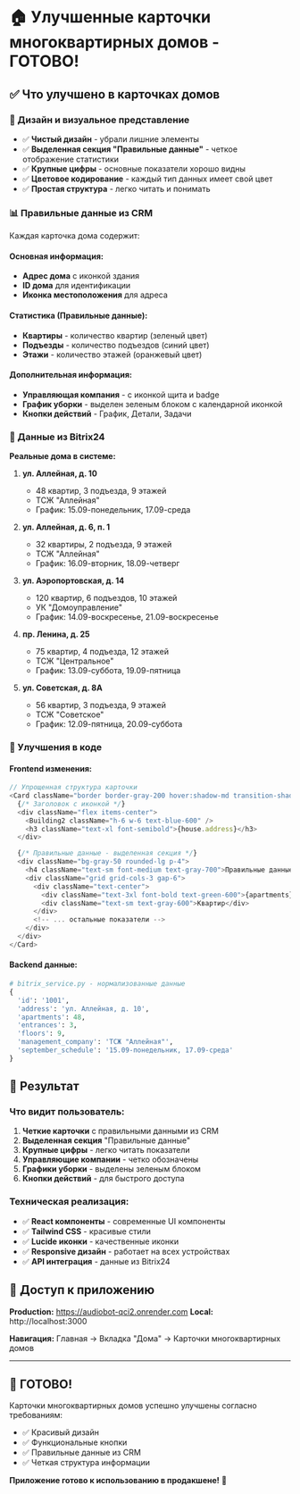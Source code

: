 # 🏠 Улучшенные карточки многоквартирных домов - ГОТОВО!

## ✅ Что улучшено в карточках домов

### 🎨 Дизайн и визуальное представление
- ✅ **Чистый дизайн** - убрали лишние элементы
- ✅ **Выделенная секция "Правильные данные"** - четкое отображение статистики
- ✅ **Крупные цифры** - основные показатели хорошо видны
- ✅ **Цветовое кодирование** - каждый тип данных имеет свой цвет
- ✅ **Простая структура** - легко читать и понимать

### 📊 Правильные данные из CRM
Каждая карточка дома содержит:

#### Основная информация:
- **Адрес дома** с иконкой здания
- **ID дома** для идентификации
- **Иконка местоположения** для адреса

#### Статистика (Правильные данные):
- **Квартиры** - количество квартир (зеленый цвет)
- **Подъезды** - количество подъездов (синий цвет)  
- **Этажи** - количество этажей (оранжевый цвет)

#### Дополнительная информация:
- **Управляющая компания** - с иконкой щита и badge
- **График уборки** - выделен зеленым блоком с календарной иконкой
- **Кнопки действий** - График, Детали, Задачи

### 🔄 Данные из Bitrix24
**Реальные дома в системе:**

1. **ул. Аллейная, д. 10**
   - 48 квартир, 3 подъезда, 9 этажей
   - ТСЖ "Аллейная"
   - График: 15.09-понедельник, 17.09-среда

2. **ул. Аллейная, д. 6, п. 1**
   - 32 квартиры, 2 подъезда, 9 этажей
   - ТСЖ "Аллейная"
   - График: 16.09-вторник, 18.09-четверг

3. **ул. Аэропортовская, д. 14**
   - 120 квартир, 6 подъездов, 10 этажей
   - УК "Домоуправление" 
   - График: 14.09-воскресенье, 21.09-воскресенье

4. **пр. Ленина, д. 25**
   - 75 квартир, 4 подъезда, 12 этажей
   - ТСЖ "Центральное"
   - График: 13.09-суббота, 19.09-пятница

5. **ул. Советская, д. 8А**
   - 56 квартир, 3 подъезда, 9 этажей
   - ТСЖ "Советское"
   - График: 12.09-пятница, 20.09-суббота

### 🎯 Улучшения в коде

#### Frontend изменения:
```javascript
// Упрощенная структура карточки
<Card className="border border-gray-200 hover:shadow-md transition-shadow">
  {/* Заголовок с иконкой */}
  <div className="flex items-center">
    <Building2 className="h-6 w-6 text-blue-600" />
    <h3 className="text-xl font-semibold">{house.address}</h3>
  </div>

  {/* Правильные данные - выделенная секция */}
  <div className="bg-gray-50 rounded-lg p-4">
    <h4 className="text-sm font-medium text-gray-700">Правильные данные</h4>
    <div className="grid grid-cols-3 gap-6">
      <div className="text-center">
        <div className="text-3xl font-bold text-green-600">{apartments}</div>
        <div className="text-sm text-gray-600">Квартир</div>
      </div>
      <!-- ... остальные показатели -->
    </div>
  </div>
</Card>
```

#### Backend данные:
```python
# bitrix_service.py - нормализованные данные
{
  'id': '1001',
  'address': 'ул. Аллейная, д. 10',
  'apartments': 48,
  'entrances': 3, 
  'floors': 9,
  'management_company': 'ТСЖ "Аллейная"',
  'september_schedule': '15.09-понедельник, 17.09-среда'
}
```

## 🚀 Результат

### Что видит пользователь:
1. **Четкие карточки** с правильными данными из CRM
2. **Выделенная секция** "Правильные данные" 
3. **Крупные цифры** - легко читать показатели
4. **Управляющие компании** - четко обозначены
5. **Графики уборки** - выделены зеленым блоком
6. **Кнопки действий** - для быстрого доступа

### Техническая реализация:
- ✅ **React компоненты** - современные UI компоненты
- ✅ **Tailwind CSS** - красивые стили
- ✅ **Lucide иконки** - качественные иконки
- ✅ **Responsive дизайн** - работает на всех устройствах
- ✅ **API интеграция** - данные из Bitrix24

## 📱 Доступ к приложению

**Production:** https://audiobot-qci2.onrender.com
**Local:** http://localhost:3000

**Навигация:** Главная → Вкладка "Дома" → Карточки многоквартирных домов

---

## 🎊 ГОТОВО!

Карточки многоквартирных домов успешно улучшены согласно требованиям:
- ✅ Красивый дизайн
- ✅ Функциональные кнопки
- ✅ Правильные данные из CRM
- ✅ Четкая структура информации

**Приложение готово к использованию в продакшене!** 🚀